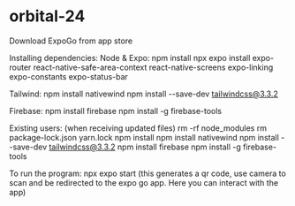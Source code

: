 # orbital-24
Download ExpoGo from app store

Installing dependencies:
Node & Expo:
npm install
npx expo install expo-router react-native-safe-area-context react-native-screens expo-linking expo-constants expo-status-bar

Tailwind:
npm install nativewind
npm install --save-dev tailwindcss@3.3.2

Firebase:
npm install firebase
npm install -g firebase-tools

Existing users: (when receiving updated files)
rm -rf node_modules
rm package-lock.json yarn.lock
npm install
npm install nativewind
npm install --save-dev tailwindcss@3.3.2
npm install firebase
npm install -g firebase-tools

To run the program:
npx expo start
(this generates a qr code, use camera to scan and be redirected to the expo go app. Here you can interact with the app)
